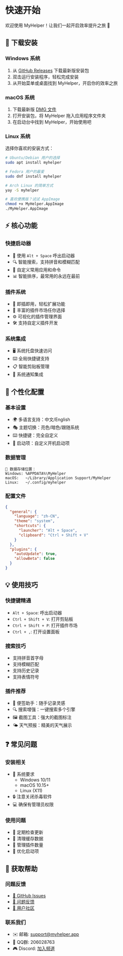 # 快速开始

欢迎使用 MyHelper！让我们一起开启效率提升之旅 🚀

## 🎯 下载安装

### Windows 系统
1. 从 [GitHub Releases](https://github.com/MyHelperHub/myhelper/releases/latest) 下载最新版安装包
2. 双击运行安装程序，轻松完成安装
3. 从开始菜单或桌面找到 MyHelper，开启你的效率之旅

### macOS 系统
1. 下载最新版 [DMG 文件](https://github.com/MyHelperHub/myhelper/releases/latest)
2. 打开安装包，将 MyHelper 拖入应用程序文件夹
3. 在启动台中找到 MyHelper，开始使用吧

### Linux 系统
选择你喜欢的安装方式：
```bash
# Ubuntu/Debian 用户的选择
sudo apt install myhelper

# Fedora 用户的最爱
sudo dnf install myhelper

# Arch Linux 的简单方式
yay -S myhelper

# 喜欢便携版？试试 AppImage
chmod +x MyHelper.AppImage
./MyHelper.AppImage
```

## ⚡️ 核心功能

### 快捷启动器
- 🚀 使用 `Alt + Space` 呼出启动器
- 🔍 智能搜索，支持拼音和模糊匹配
- 📝 自定义常用应用和命令
- 📊 智能排序，最常用的永远在最前

### 插件系统
- 🎯 即插即用，轻松扩展功能
- 🔌 丰富的插件市场任你选择
- ⚙️ 可视化的插件管理界面
- 🛠 支持自定义插件开发

### 系统集成
- 🖥 系统托盘快速访问
- ⌨️ 全局快捷键支持
- 📋 智能剪贴板管理
- 🔔 系统通知集成

## 🎨 个性化配置

### 基本设置
- 🌍 多语言支持：中文/English
- 🎭 主题切换：亮色/暗色/跟随系统
- ⌨️ 快捷键：完全自定义
- 🎯 启动项：自定义开机启动项

### 数据管理
```
📁 数据存储位置：
Windows: %APPDATA%\MyHelper
macOS:   ~/Library/Application Support/MyHelper
Linux:   ~/.config/myhelper
```

### 配置文件
```json
{
  "general": {
    "language": "zh-CN",
    "theme": "system",
    "shortcuts": {
      "launcher": "Alt + Space",
      "clipboard": "Ctrl + Shift + V"
    }
  },
  "plugins": {
    "autoUpdate": true,
    "allowBeta": false
  }
}
```

## 💡 使用技巧

### 快捷键精通
- `Alt + Space`: 呼出启动器
- `Ctrl + Shift + V`: 打开剪贴板
- `Ctrl + Shift + P`: 打开插件市场
- `Ctrl + ,`: 打开设置面板

### 搜索技巧
- 支持拼音首字母
- 支持模糊匹配
- 支持历史记录
- 支持表情符号

### 插件推荐
- 📝 便签助手：随手记录灵感
- 🔍 搜索增强：一键搜索多个引擎
- 🖼 截图工具：强大的截图标注
- 🌤 天气预报：精美的天气展示

## ❓ 常见问题

### 安装相关
- 📌 系统要求
  * Windows 10/11
  * macOS 10.15+
  * Linux (X11)
- 🔒 注意关闭杀毒软件
- 💻 确保有管理员权限

### 使用问题
- 🔄 定期检查更新
- 🧹 清理缓存数据
- 🔌 管理插件数量
- 🚀 优化启动项

## 🤝 获取帮助

### 问题反馈
- [🐞 GitHub Issues](https://github.com/MyHelperHub/myhelper/issues)
- [📝 问题反馈](/community/issues)
- [👥 用户社区](/community/forum)

### 联系我们
- ✉️ 邮箱: support@myhelper.app
- 💬 QQ群: 206028763
- 🎮 Discord: [加入频道](https://discord.gg/myhelper)